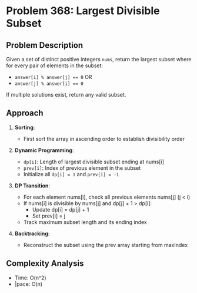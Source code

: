 # Problem 368: Largest Divisible Subset

## Problem Description
Given a set of distinct positive integers `nums`, return the largest subset where for every pair of elements in the subset:
- `answer[i] % answer[j] == 0` OR
- `answer[j] % answer[i] == 0`

If multiple solutions exist, return any valid subset.

## Approach
1. **Sorting**:
   - First sort the array in ascending order to establish divisibility order

2. **Dynamic Programming**:
   - `dp[i]`: Length of largest divisible subset ending at nums[i]
   - `prev[i]`: Index of previous element in the subset
   - Initialize all `dp[i] = 1` and `prev[i] = -1`

3. **DP Transition**:
   - For each element nums[i], check all previous elements nums[j] (j < i)
   - If nums[i] is divisible by nums[j] and dp[j] + 1 > dp[i]:
     - Update dp[i] = dp[j] + 1
     - Set prev[i] = j
   - Track maximum subset length and its ending index

4. **Backtracking**:
   - Reconstruct the subset using the prev array starting from maxIndex

## Complexity Analysis
- Time: O(n^2)     
- |pace: O(n)       